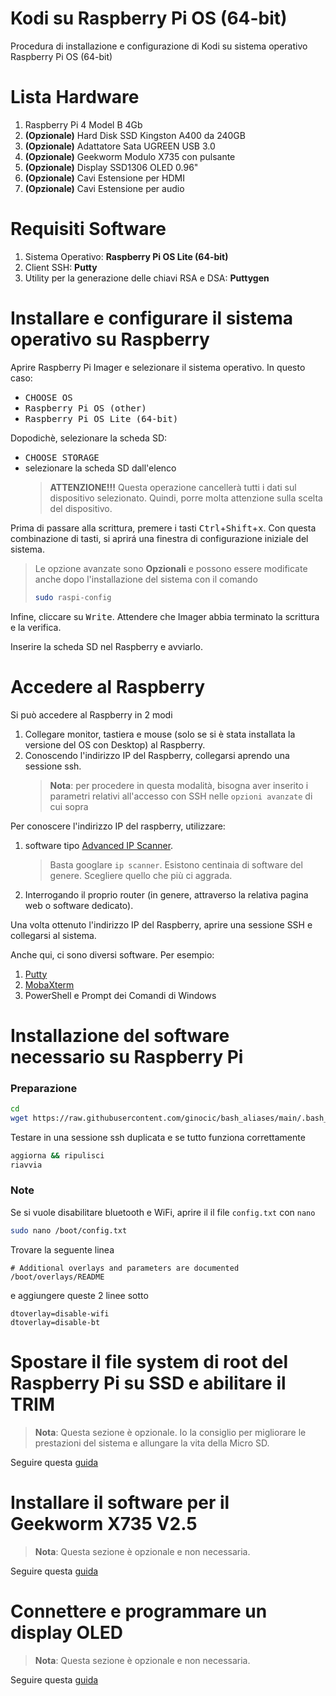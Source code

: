 # Kodi su Raspberry Pi OS (64-bit)
Procedura di installazione e configurazione di Kodi su sistema operativo Raspberry Pi OS (64-bit)

# Lista Hardware
1. Raspberry Pi 4 Model B 4Gb
2. **(Opzionale)** Hard Disk SSD Kingston A400 da 240GB
3. **(Opzionale)** Adattatore Sata UGREEN USB 3.0
4. **(Opzionale)** Geekworm Modulo X735 con pulsante
5. **(Opzionale)** Display SSD1306 OLED 0.96"
6. **(Opzionale)** Cavi Estensione per HDMI
7. **(Opzionale)** Cavi Estensione per audio

# Requisiti Software
1. Sistema Operativo: **Raspberry Pi OS Lite (64-bit)**
2. Client SSH: **Putty**
3. Utility per la generazione delle chiavi RSA e DSA: **Puttygen**

# Installare e configurare il sistema operativo su Raspberry
Aprire Raspberry Pi Imager e selezionare il sistema operativo. In questo caso:
  * <kbd>CHOOSE OS</kbd>
  * <kbd>Raspberry Pi OS (other)</kbd>
  * <kbd>Raspberry Pi OS Lite (64-bit)</kbd>

Dopodichè, selezionare la scheda SD:
  * <kbd>CHOOSE STORAGE</kbd>
  * selezionare la scheda SD dall'elenco
    >**ATTENZIONE!!!** Questa operazione cancellerà tutti i dati sul dispositivo selezionato. Quindi, porre molta attenzione sulla scelta del dispositivo.

Prima di passare alla scrittura, premere i tasti <kbd>Ctrl</kbd>+<kbd>Shift</kbd>+<kbd>x</kbd>. Con questa combinazione di tasti, si aprirá una finestra di configurazione iniziale del sistema.
> Le opzione avanzate sono **Opzionali** e possono essere modificate anche dopo l'installazione del sistema con il comando
> ```bash
> sudo raspi-config
> ```

Infine, cliccare su <kbd>Write</kbd>. Attendere che Imager abbia terminato la scrittura e la verifica.

Inserire la scheda SD nel Raspberry e avviarlo.

# Accedere al Raspberry
Si può accedere al Raspberry in 2 modi
  1. Collegare monitor, tastiera e mouse (solo se si è stata installata la versione del OS con Desktop) al Raspberry.
  2. Conoscendo l'indirizzo IP del Raspberry, collegarsi aprendo una sessione ssh.
     > **Nota**: per procedere in questa modalità, bisogna aver inserito i parametri relativi all'accesso con SSH nelle `opzioni avanzate` di cui sopra

Per conoscere l'indirizzo IP del raspberry, utilizzare:
  1. software tipo [Advanced IP Scanner](http://www.advanced-ip-scanner.com/link.php?lng=it&ver=2-5-3850&beta=n&page=about).
     > Basta googlare `ip scanner`. Esistono centinaia di software del genere. Scegliere quello che più ci aggrada.
  2. Interrogando il proprio router (in genere, attraverso la relativa pagina web o software dedicato).

Una volta ottenuto l'indirizzo IP del Raspberry, aprire una sessione SSH e collegarsi al sistema. 

Anche qui, ci sono diversi software. Per esempio:
  1. [Putty](https://www.chiark.greenend.org.uk/~sgtatham/putty/)
  2. [MobaXterm](https://mobaxterm.mobatek.net/)
  3. PowerShell e Prompt dei Comandi di Windows

# Installazione del software necessario su Raspberry Pi
### Preparazione
```bash
cd
wget https://raw.githubusercontent.com/ginocic/bash_aliases/main/.bash_aliases
```

Testare in una sessione ssh duplicata e se tutto funziona correttamente
```bash
aggiorna && ripulisci
riavvia
```

### Note
Se si vuole disabilitare bluetooth e WiFi, aprire il il file `config.txt` con `nano`
```bash
sudo nano /boot/config.txt
```
Trovare la seguente linea
```
# Additional overlays and parameters are documented /boot/overlays/README
```
e aggiungere queste 2 linee sotto
```
dtoverlay=disable-wifi
dtoverlay=disable-bt
```

# Spostare il file system di root del Raspberry Pi su SSD e abilitare il TRIM
> **Nota**: Questa sezione è opzionale. Io la consiglio per migliorare le prestazioni del sistema e allungare la vita della Micro SD.

Seguire questa [guida](https://gist.github.com/ginocic/3322d84c035f09ca956418c88c8f9b43)

# Installare il software per il Geekworm X735 V2.5
> **Nota**: Questa sezione è opzionale e non necessaria.

Seguire questa [guida](https://github.com/ginocic/Geekworm-X735-V2.5-Software)

# Connettere e programmare un display OLED
> **Nota**: Questa sezione è opzionale e non necessaria.

Seguire questa [guida](https://github.com/ginocic/RaspberryPi-Display-OLED)





